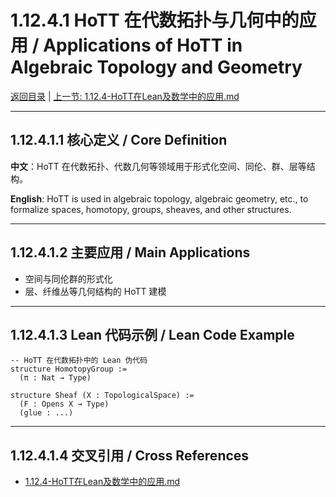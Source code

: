 # 1.12.4.1 HoTT 在代数拓扑与几何中的应用 / Applications of HoTT in Algebraic Topology and Geometry

[返回目录](../CONTINUOUS_PROGRESS.md) | [上一节: 1.12.4-HoTT在Lean及数学中的应用.md](1.12.4-HoTT在Lean及数学中的应用.md)

---

## 1.12.4.1.1 核心定义 / Core Definition

**中文**：HoTT 在代数拓扑、代数几何等领域用于形式化空间、同伦、群、层等结构。

**English**: HoTT is used in algebraic topology, algebraic geometry, etc., to formalize spaces, homotopy, groups, sheaves, and other structures.

---

## 1.12.4.1.2 主要应用 / Main Applications

- 空间与同伦群的形式化
- 层、纤维丛等几何结构的 HoTT 建模

---

## 1.12.4.1.3 Lean 代码示例 / Lean Code Example

```lean
-- HoTT 在代数拓扑中的 Lean 伪代码
structure HomotopyGroup :=
  (π : Nat → Type)

structure Sheaf (X : TopologicalSpace) :=
  (F : Opens X → Type)
  (glue : ...)
```

---

## 1.12.4.1.4 交叉引用 / Cross References

- [1.12.4-HoTT在Lean及数学中的应用.md](1.12.4-HoTT在Lean及数学中的应用.md)

